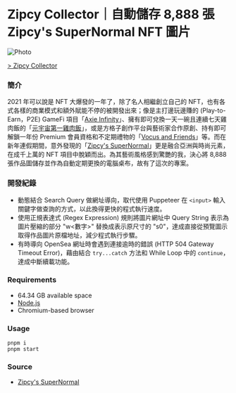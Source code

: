 # Zipcy Collector｜自動儲存 8,888 張 Zipcy's SuperNormal NFT 圖片

![Photo](https://cdn.dribbble.com/users/3800131/screenshots/17450613/media/e9a42608aee97984ef494cf03c4837f0.png)

[> Zipcy Collector](https://github.com/rayc2045/zipcy-collector/archive/refs/heads/main.zip)

### 簡介
2021 年可以說是 NFT 大爆發的一年了，除了名人相繼創立自己的 NFT，也有各式各樣的商業模式和額外賦能不停的被開發出來；像是主打邊玩邊賺的 (Play-to-Earn，P2E) GameFi 項目「[Axie Infinity](https://axieinfinity.com/)」、擁有即可兌換一天一碗且連續七天雞肉飯的「[元宇宙第一雞肉飯](https://opensea.io/collection/metaverse-no-1-chicken-rice)」，或是方格子創作平台與藝術家合作原創、持有即可解鎖一年份 Premium 會員資格和不定期禮物的「[Vocus and Friends](https://vocus.cc/vaf)」等。而在新年連假期間，意外發現的「[Zipcy's SuperNormal](https://opensea.io/collection/supernormalbyzipcy)」更是融合亞洲與時尚元素，在成千上萬的 NFT 項目中脫穎而出。為其藝術風格感到驚艷的我，決心將 8,888 張作品圖儲存並作為自動定期更換的電腦桌布，故有了這次的專案。

### 開發紀錄
- 動態結合 Search Query 做網址導向，取代使用 Puppeteer 在 `<input>` 輸入關鍵字做查詢的方式，以此換得更快的程式執行速度。
- 使用正規表達式 (Regex Expression) 規則將圖片網址中 Query String 表示為圖片壓縮的部分 "w<數字>" 替換成表示原尺寸的 "s0"，達成直接從預覽圖示取得作品圖片原檔地址，減少程式執行步驟。
- 有時導向 OpenSea 網址時會遇到連接逾時的錯誤 (HTTP 504 Gateway Timeout Error)，藉由結合 `try...catch` 方法和 While Loop 中的 `continue`，達成中斷續載功能。

### Requirements
- 64.34 GB available space
- [Node.js](https://nodejs.org/en/download/)
- Chromium-based browser

### Usage

    pnpm i
    pnpm start

### Source
- [Zipcy's SuperNormal](https://opensea.io/collection/supernormalbyzipcy)

